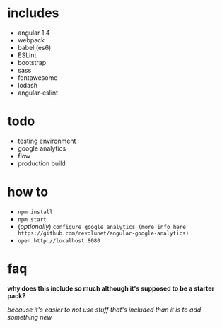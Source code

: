 # includes
* angular 1.4
* webpack
* babel (es6)
* ESLint
* bootstrap
* sass
* fontawesome
* lodash
* angular-eslint

# todo
* testing environment
* google analytics
* flow
* production build

# how to
* `npm install`
* `npm start`
* (*optionally*) `configure google analytics (more info here https://github.com/revolunet/angular-google-analytics)`
* `open http://localhost:8080`

# faq

**why does this include so much although it's supposed to be a starter pack?**

*because it's easier to not use stuff that's included than it is to add something new*

